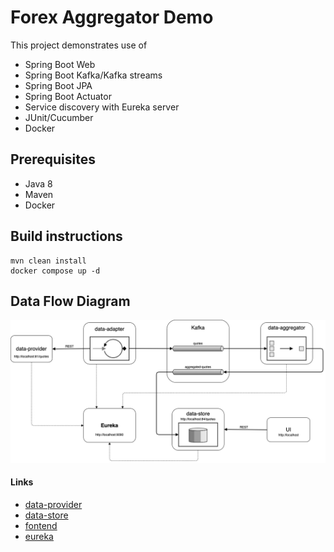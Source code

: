 # Forex Aggregator Demo
This project demonstrates use of 
* Spring Boot Web
* Spring Boot Kafka/Kafka streams
* Spring Boot JPA
* Spring Boot Actuator
* Service discovery with Eureka server
* JUnit/Cucumber
* Docker

## Prerequisites
* Java 8
* Maven
* Docker

## Build instructions
``` shell script
mvn clean install
docker compose up -d
```
## Data Flow Diagram
![data flow diagram](./ForexAggregator.png)
#### Links
* [data-provider](http://localhost:81/quotes)
* [data-store](http://localhost:84/quotes)
* [fontend](http://localhost)
* [eureka](http://localhost:9090)